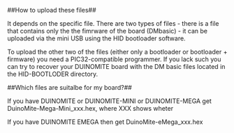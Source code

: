 ##How to upload these files##

It depends on the specific file. There are two types of files - there is a file that contains only the the fimrware of the board (DMbasic) - it can be uploaded via the mini USB using the HID bootloader software.

To upload the other two of the files (either only a bootloader or bootloader + firmware) you need a PIC32-compatible programmer. If you lack such you can try to recover your DUINOMITE board with the DM basic files located in the HID-BOOTLODER directory.

##Which files are suitalbe for my board?##

If you have DUINOMITE or DUINOMITE-MINI or DUINOMITE-MEGA get DuinoMite-Mega-Mini_xxx.hex, where XXX shows wheter

If you have DUINOMITE EMEGA then get DuinoMite-eMega_xxx.hex


